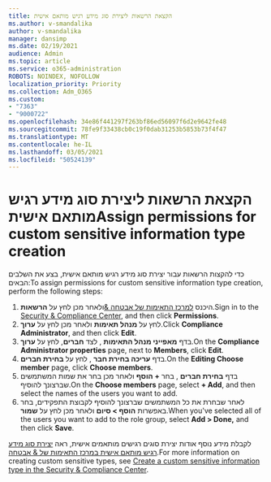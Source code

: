 ```yaml
---
title: הקצאת הרשאות ליצירת סוג מידע רגיש מותאם אישית
ms.author: v-smandalika
author: v-smandalika
manager: dansimp
ms.date: 02/19/2021
audience: Admin
ms.topic: article
ms.service: o365-administration
ROBOTS: NOINDEX, NOFOLLOW
localization_priority: Priority
ms.collection: Adm_O365
ms.custom:
- "7363"
- "9000722"
ms.openlocfilehash: 34e86f441297f263bf86ed56097f6d2e9642fe48
ms.sourcegitcommit: 78fe9f33438cb0c19f0dab31253b5853b73f4f47
ms.translationtype: MT
ms.contentlocale: he-IL
ms.lasthandoff: 03/05/2021
ms.locfileid: "50524139"
---
```

# <a name="assign-permissions-for-custom-sensitive-information-type-creation"></a><span data-ttu-id="521b8-102">הקצאת הרשאות ליצירת סוג מידע רגיש מותאם אישית</span><span class="sxs-lookup"><span data-stu-id="521b8-102">Assign permissions for custom sensitive information type creation</span></span>

<span data-ttu-id="521b8-103">כדי להקצות הרשאות עבור יצירת סוג מידע רגיש מותאם אישית, בצע את השלבים הבאים:</span><span class="sxs-lookup"><span data-stu-id="521b8-103">To assign permissions for custom sensitive information type creation, perform the following steps:</span></span>

1. <span data-ttu-id="521b8-104">היכנס [למרכז התאימות של אבטחה &](https://sip.protection.office.com/)ולאחר מכן לחץ על **הרשאות**.</span><span class="sxs-lookup"><span data-stu-id="521b8-104">Sign in to the [Security & Compliance Center](https://sip.protection.office.com/), and then click **Permissions**.</span></span>
2. <span data-ttu-id="521b8-105">לחץ על **מנהל תאימות** ולאחר מכן לחץ על **ערוך**.</span><span class="sxs-lookup"><span data-stu-id="521b8-105">Click **Compliance Administrator**, and then click **Edit**.</span></span>
3. <span data-ttu-id="521b8-106">בדף **מאפייני מנהל התאימות** , לצד **חברים**, לחץ על **ערוך**.</span><span class="sxs-lookup"><span data-stu-id="521b8-106">On the **Compliance Administrator properties** page, next to **Members**, click **Edit**.</span></span>
4. <span data-ttu-id="521b8-107">בדף **עריכה בחירת חבר** , לחץ על **בחירת חברים**.</span><span class="sxs-lookup"><span data-stu-id="521b8-107">On the **Editing Choose member** page, click **Choose members**.</span></span>
5. <span data-ttu-id="521b8-108">בדף **בחירת חברים** , בחר **+ הוסף** ולאחר מכן בחר את שמות המשתמשים שברצונך להוסיף.</span><span class="sxs-lookup"><span data-stu-id="521b8-108">On the **Choose members** page, select **+ Add**, and then select the names of the users you want to add.</span></span>
6. <span data-ttu-id="521b8-109">לאחר שבחרת את כל המשתמשים שברצונך להוסיף לקבוצת התפקידים, בחר באפשרות **הוסף > סיום** ולאחר מכן לחץ על **שמור**.</span><span class="sxs-lookup"><span data-stu-id="521b8-109">When you've selected all of the users you want to add to the role group, select **Add > Done,** and then click **Save**.</span></span>

<span data-ttu-id="521b8-110">לקבלת מידע נוסף אודות יצירת סוגים רגישים מותאמים אישית, ראה [יצירת סוג מידע רגיש מותאם אישית במרכז התאימות של & אבטחה](https://docs.microsoft.com/microsoft-365/compliance/create-a-custom-sensitive-information-type).</span><span class="sxs-lookup"><span data-stu-id="521b8-110">For more information on creating custom sensitive types, see [Create a custom sensitive information type in the Security & Compliance Center](https://docs.microsoft.com/microsoft-365/compliance/create-a-custom-sensitive-information-type).</span></span>